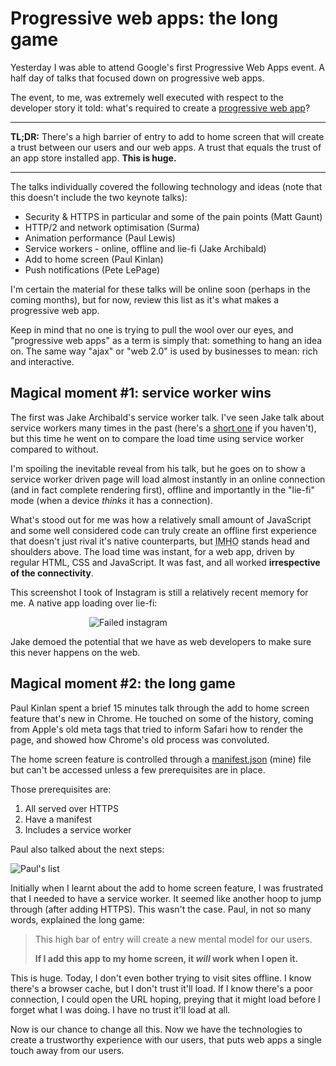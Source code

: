 # Progressive web apps: the long game

Yesterday I was able to attend Google's first Progressive Web Apps event. A half day of talks that focused down on progressive web apps.

The event, to me, was extremely well executed with respect to the developer story it told: what's required to create a [progressive web app](https://developers.google.com/web/progressive-web-apps)?

<!--more-->

---

**TL;DR:** There's a high barrier of entry to add to home screen that will create a trust between our users and our web apps. A trust that equals the trust of an app store installed app. **This is huge.**

---

The talks individually covered the following technology and ideas (note that this doesn't include the two keynote talks):

* Security & HTTPS in particular and some of the pain points (Matt Gaunt)
* HTTP/2 and network optimisation (Surma)
* Animation performance (Paul Lewis)
* Service workers - online, offline and lie-fi (Jake Archibald)
* Add to home screen (Paul Kinlan)
* Push notifications (Pete LePage)

I'm certain the material for these talks will be online soon (perhaps in the coming months), but for now, review this list as it's what makes a progressive web app.

Keep in mind that no one is trying to pull the wool over our eyes, and "progressive web apps" as a term is simply that: something to hang an idea on. The same way "ajax" or "web 2.0" is used by businesses to mean: rich and interactive.

## Magical moment #1: service worker wins

The first was Jake Archibald's service worker talk. I've seen Jake talk about service workers many times in the past (here's a [short one](https://www.youtube.com/watch?v=4uQMl7mFB6g) if you haven't), but this time he went on to compare the load time using service worker compared to without.

I'm spoiling the inevitable reveal from his talk, but he goes on to show a service worker driven page will load almost instantly in an online connection (and in fact complete rendering first), offline and importantly in the "lie-fi" mode (when a device *thinks* it has a connection).

What's stood out for me was how a relatively small amount of JavaScript and some well considered code can truly create an offline first experience that doesn't just rival it's native counterparts, but <abbr title="in my humble opinion">IMHO</abbr> stands head and shoulders above. The load time was instant, for a web app, driven by regular HTML, CSS and JavaScript. It was fast, and all worked **irrespective of the connectivity**.

This screenshot I took of Instagram is still a relatively recent memory for me. A native app loading over lie-fi:

<img alt="Failed instagram" src="/images/instagram.jpg" style="max-width: 50%; display: block; margin: 0 auto">

Jake demoed the potential that we have as web developers to make sure this never happens on the web.

## Magical moment #2: the long game

Paul Kinlan spent a brief 15 minutes talk through the add to home screen feature that's new in Chrome. He touched on some of the history, coming from Apple's old meta tags that tried to inform Safari how to render the page, and showed how Chrome's old process was convoluted.

The home screen feature is controlled through a [manifest.json](/manifest.json) (mine) file but can't be accessed unless a few prerequisites are in place.

Those prerequisites are:

1. All served over HTTPS
2. Have a manifest
3. Includes a service worker

Paul also talked about the next steps:

![Paul's list](/images/paul-k-progressive-apps.jpg)

Initially when I learnt about the add to home screen feature, I was frustrated that I needed to have a service worker. It seemed like another hoop to jump through (after adding HTTPS). This wasn't the case. Paul, in not so many words, explained the long game:

> This high bar of entry will create a new mental model for our users.
>
> **If I add this app to my home screen, it *will* work when I open it.**

This is huge. Today, I don't even bother trying to visit sites offline. I know there's a browser cache, but I don't trust it'll load. If I know there's a poor connection, I could open the URL hoping, preying that it might load before I forget what I was doing. I have no trust it'll load at all.

Now is our chance to change all this. Now we have the technologies to create a trustworthy experience with our users, that puts web apps a single touch away from our users.
